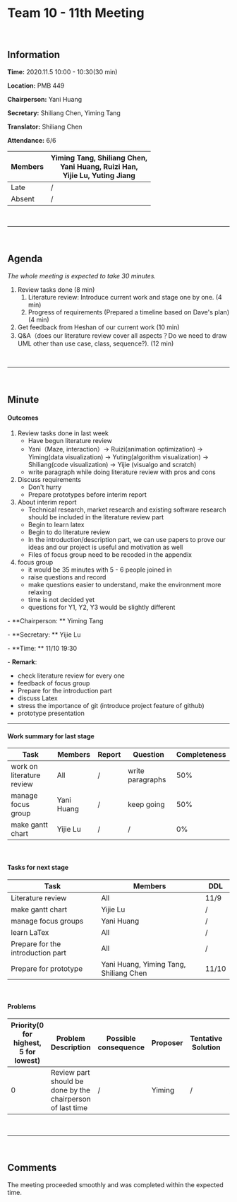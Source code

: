 # Team 10 - 11th Meeting 

<br>

## Information

**Time:**  2020.11.5 10:00 - 10:30(30 min)

**Location:** PMB 449

**Chairperson:**  Yani Huang

**Secretary:**  Shiliang Chen, Yiming Tang

**Translator:** Shiliang Chen

**Attendance:**  6/6

| **Members** | **Yiming Tang, Shiliang Chen, <br>Yani Huang, Ruizi Han, <br>Yijie Lu, Yuting Jiang** |
| ----------- | ------------------------------------------------------------ |
| Late        | /                                                            |
| Absent      | /                                                            |

<br>

------
<br>

## Agenda

*The whole meeting is expected to take 30 minutes.*

1. Review tasks done (8 min)
   1. Literature review: Introduce current work and stage one by one. (4 min)
   2. Progress of requirements (Prepared a timeline based on Dave's plan)(4 min)
2. Get feedback from Heshan of our current work (10 min)
3. Q&A（does our literature review cover all aspects？Do we need to draw UML other than use case, class, sequence?). (12 min)

<br>

------

<br>

## Minute

#### Outcomes

1. Review tasks done in last week
   - Have begun literature review
   - Yani（Maze, interaction）→ Ruizi(animation optimization) → Yiming(data visualization) → Yuting(algorithm visualization) → Shiliang(code visualization) → Yijie (visualgo and scratch)
   - write paragraph while doing literature review with pros and cons
2. Discuss requirements
   - Don't hurry
   - Prepare prototypes before interim report
3. About interim report
   - Technical research, market research and existing software research should be included in the literature review part
   - Begin to learn latex
   - Begin to do literature review
   - In the introduction/description part, we can use papers to prove our ideas and our project is useful and motivation as well
   - Files of focus group need to be recoded in the appendix
4. focus group
   - it would be 35 minutes with 5 - 6 people joined in
   - raise questions and record
   - make questions easier to understand, make the environment more relaxing
   - time is not decided yet
   - questions for Y1, Y2, Y3 would be slightly different


\- **Chairperson: ** Yiming Tang

\- **Secretary: ** Yijie Lu

\- **Time: ** 11/10 19:30 

\- **Remark**:

- check literature review for every one
- feedback of focus group
- Prepare for the introduction part
- discuss Latex
- stress the importance of git (introduce project feature of github)
- prototype presentation

-------


#### Work summary for last stage

| **Task**                  | **Members** | **Report** | **Question**     | **Completeness** |
| ------------------------- | ----------- | ---------- | ---------------- | ---------------- |
| work on literature review | All         | /          | write paragraphs | 50%              |
| manage focus group        | Yani Huang  | /          | keep going       | 50%              |
| make gantt chart          | Yijie Lu    | /          | /                | 0%               |

<br>

#### Tasks for next stage

| **Task**                          | **Members**                            | **DDL** |
| --------------------------------- | -------------------------------------- | ------- |
| Literature review                 | All                                    | 11/9    |
| make gantt chart                  | Yijie Lu                               | /       |
| manage focus groups               | Yani Huang                             | /       |
| learn LaTex                       | All                                    | /       |
| Prepare for the introduction part | All                                    | /       |
| Prepare for prototype             | Yani Huang, Yiming Tang, Shiliang Chen | 11/10   |

<br>

#### Problems

| Priority(0 for highest, 5 for lowest) | **Problem Description**                                    | **Possible consequence** | **Proposer** | **Tentative Solution** | **Expected completion time** |
| ------------------------------------- | ---------------------------------------------------------- | ------------------------ | ------------ | ---------------------- | ---------------------------- |
| 0                                     | Review part should be done by the chairperson of last time | /                        | Yiming       | /                      | /                            |

<br>

-------

<br>

## Comments

The meeting proceeded smoothly and was completed within the expected time.

